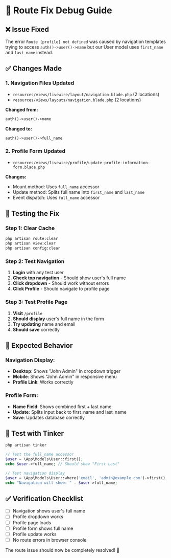 # 🔧 Route Fix Debug Guide

## ❌ **Issue Fixed**
The error `Route [profile] not defined` was caused by navigation templates trying to access `auth()->user()->name` but our User model uses `first_name` and `last_name` instead.

## ✅ **Changes Made**

### **1. Navigation Files Updated**
- `resources/views/livewire/layout/navigation.blade.php` (2 locations)
- `resources/views/layouts/navigation.blade.php` (2 locations)

**Changed from:**
```php
auth()->user()->name
```

**Changed to:**
```php
auth()->user()->full_name
```

### **2. Profile Form Updated**
- `resources/views/livewire/profile/update-profile-information-form.blade.php`

**Changes:**
- Mount method: Uses `full_name` accessor
- Update method: Splits full name into `first_name` and `last_name`
- Event dispatch: Uses `full_name` accessor

## 🧪 **Testing the Fix**

### **Step 1: Clear Cache**
```bash
php artisan route:clear
php artisan view:clear
php artisan config:clear
```

### **Step 2: Test Navigation**
1. **Login** with any test user
2. **Check top navigation** - Should show user's full name
3. **Click dropdown** - Should work without errors
4. **Click Profile** - Should navigate to profile page

### **Step 3: Test Profile Page**
1. **Visit** `/profile`
2. **Should display** user's full name in the form
3. **Try updating** name and email
4. **Should save** correctly

## 🎯 **Expected Behavior**

### **Navigation Display:**
- **Desktop**: Shows "John Admin" in dropdown trigger
- **Mobile**: Shows "John Admin" in responsive menu
- **Profile Link**: Works correctly

### **Profile Form:**
- **Name Field**: Shows combined first + last name
- **Update**: Splits input back to first_name and last_name
- **Save**: Updates database correctly

## 🚀 **Test with Tinker**

```php
php artisan tinker

// Test the full_name accessor
$user = \App\Models\User::first();
echo $user->full_name; // Should show "First Last"

// Test navigation display
$user = \App\Models\User::where('email', 'admin@example.com')->first();
echo "Navigation will show: " . $user->full_name;
```

## ✅ **Verification Checklist**

- [ ] Navigation shows user's full name
- [ ] Profile dropdown works
- [ ] Profile page loads
- [ ] Profile form shows full name
- [ ] Profile update works
- [ ] No route errors in browser console

The route issue should now be completely resolved! 🎉